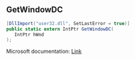 ## GetWindowDC

```csharp
[DllImport("user32.dll", SetLastError = true)]
public static extern IntPtr GetWindowDC(
   IntPtr hWnd
);
```

Microsoft documentation: [Link](https://docs.microsoft.com/en-us/windows/win32/api/winuser/nf-winuser-getwindowdc)

